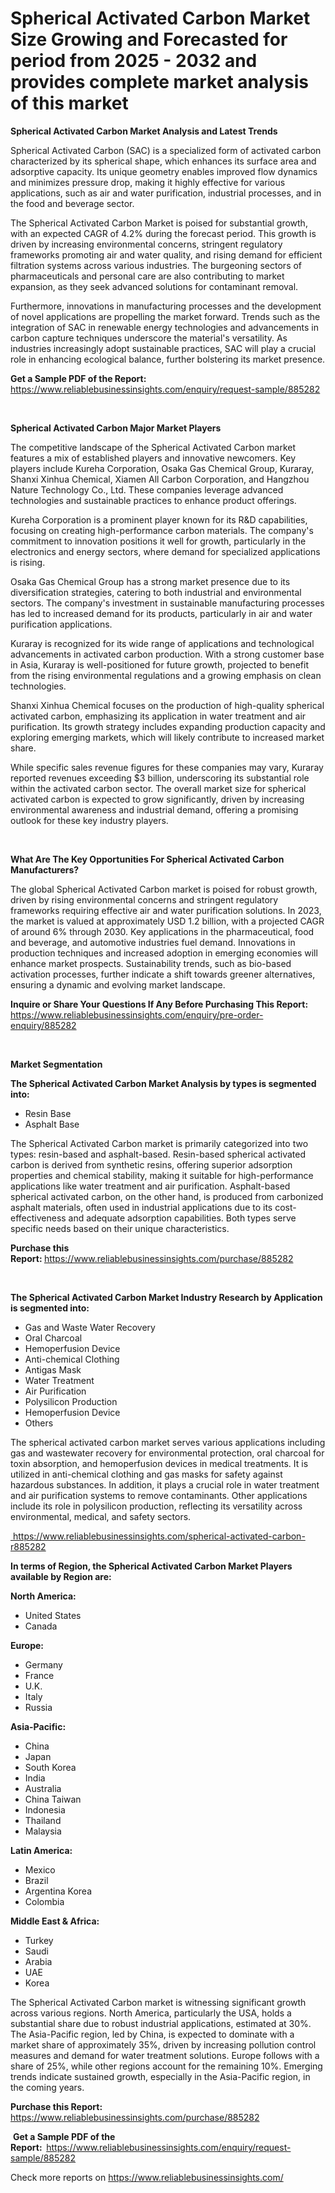 <p><h1>Spherical Activated Carbon Market Size Growing and Forecasted for period from 2025 - 2032 and provides complete market analysis of this market</h1></p><p><strong>Spherical Activated Carbon Market Analysis and Latest Trends</strong></p>
<p><p>Spherical Activated Carbon (SAC) is a specialized form of activated carbon characterized by its spherical shape, which enhances its surface area and adsorptive capacity. Its unique geometry enables improved flow dynamics and minimizes pressure drop, making it highly effective for various applications, such as air and water purification, industrial processes, and in the food and beverage sector.</p><p>The Spherical Activated Carbon Market is poised for substantial growth, with an expected CAGR of 4.2% during the forecast period. This growth is driven by increasing environmental concerns, stringent regulatory frameworks promoting air and water quality, and rising demand for efficient filtration systems across various industries. The burgeoning sectors of pharmaceuticals and personal care are also contributing to market expansion, as they seek advanced solutions for contaminant removal.</p><p>Furthermore, innovations in manufacturing processes and the development of novel applications are propelling the market forward. Trends such as the integration of SAC in renewable energy technologies and advancements in carbon capture techniques underscore the material's versatility. As industries increasingly adopt sustainable practices, SAC will play a crucial role in enhancing ecological balance, further bolstering its market presence.</p></p>
<p><strong>Get a Sample PDF of the Report:&nbsp;</strong> <a href="https://www.reliablebusinessinsights.com/enquiry/request-sample/885282?utm_campaign=97&utm_medium=2&utm_source=Github&utm_content=ia&utm_term=30012025&utm_id=spherical-activated-carbon">https://www.reliablebusinessinsights.com/enquiry/request-sample/885282</a></p>
<p>&nbsp;</p>
<p><strong>Spherical Activated Carbon Major Market Players</strong></p>
<p><p>The competitive landscape of the Spherical Activated Carbon market features a mix of established players and innovative newcomers. Key players include Kureha Corporation, Osaka Gas Chemical Group, Kuraray, Shanxi Xinhua Chemical, Xiamen All Carbon Corporation, and Hangzhou Nature Technology Co., Ltd. These companies leverage advanced technologies and sustainable practices to enhance product offerings.</p><p>Kureha Corporation is a prominent player known for its R&D capabilities, focusing on creating high-performance carbon materials. The company's commitment to innovation positions it well for growth, particularly in the electronics and energy sectors, where demand for specialized applications is rising.</p><p>Osaka Gas Chemical Group has a strong market presence due to its diversification strategies, catering to both industrial and environmental sectors. The company's investment in sustainable manufacturing processes has led to increased demand for its products, particularly in air and water purification applications.</p><p>Kuraray is recognized for its wide range of applications and technological advancements in activated carbon production. With a strong customer base in Asia, Kuraray is well-positioned for future growth, projected to benefit from the rising environmental regulations and a growing emphasis on clean technologies.</p><p>Shanxi Xinhua Chemical focuses on the production of high-quality spherical activated carbon, emphasizing its application in water treatment and air purification. Its growth strategy includes expanding production capacity and exploring emerging markets, which will likely contribute to increased market share.</p><p>While specific sales revenue figures for these companies may vary, Kuraray reported revenues exceeding $3 billion, underscoring its substantial role within the activated carbon sector. The overall market size for spherical activated carbon is expected to grow significantly, driven by increasing environmental awareness and industrial demand, offering a promising outlook for these key industry players.</p></p>
<p>&nbsp;</p>
<p><strong>What Are The Key Opportunities For Spherical Activated Carbon Manufacturers?</strong></p>
<p><p>The global Spherical Activated Carbon market is poised for robust growth, driven by rising environmental concerns and stringent regulatory frameworks requiring effective air and water purification solutions. In 2023, the market is valued at approximately USD 1.2 billion, with a projected CAGR of around 6% through 2030. Key applications in the pharmaceutical, food and beverage, and automotive industries fuel demand. Innovations in production techniques and increased adoption in emerging economies will enhance market prospects. Sustainability trends, such as bio-based activation processes, further indicate a shift towards greener alternatives, ensuring a dynamic and evolving market landscape.</p></p>
<p><strong>Inquire or Share Your Questions If Any Before Purchasing This Report:</strong> <a href="https://www.reliablebusinessinsights.com/enquiry/pre-order-enquiry/885282?utm_campaign=97&utm_medium=2&utm_source=Github&utm_content=ia&utm_term=30012025&utm_id=spherical-activated-carbon">https://www.reliablebusinessinsights.com/enquiry/pre-order-enquiry/885282</a></p>
<p>&nbsp;</p>
<p><strong>Market Segmentation</strong></p>
<p><strong>The Spherical Activated Carbon Market Analysis by types is segmented into:</strong></p>
<p><ul><li>Resin Base</li><li>Asphalt Base</li></ul></p>
<p><p>The Spherical Activated Carbon market is primarily categorized into two types: resin-based and asphalt-based. Resin-based spherical activated carbon is derived from synthetic resins, offering superior adsorption properties and chemical stability, making it suitable for high-performance applications like water treatment and air purification. Asphalt-based spherical activated carbon, on the other hand, is produced from carbonized asphalt materials, often used in industrial applications due to its cost-effectiveness and adequate adsorption capabilities. Both types serve specific needs based on their unique characteristics.</p></p>
<p><strong>Purchase this Report:&nbsp;</strong><a href="https://www.reliablebusinessinsights.com/purchase/885282?utm_campaign=97&utm_medium=2&utm_source=Github&utm_content=ia&utm_term=30012025&utm_id=spherical-activated-carbon">https://www.reliablebusinessinsights.com/purchase/885282</a></p>
<p>&nbsp;</p>
<p><strong>The Spherical Activated Carbon Market Industry Research by Application is segmented into:</strong></p>
<p><ul><li>Gas and Waste Water Recovery</li><li>Oral Charcoal</li><li>Hemoperfusion Device</li><li>Anti-chemical Clothing</li><li>Antigas Mask</li><li>Water Treatment</li><li>Air Purification</li><li>Polysilicon Production</li><li>Hemoperfusion Device</li><li>Others</li></ul></p>
<p><p>The spherical activated carbon market serves various applications including gas and wastewater recovery for environmental protection, oral charcoal for toxin absorption, and hemoperfusion devices in medical treatments. It is utilized in anti-chemical clothing and gas masks for safety against hazardous substances. In addition, it plays a crucial role in water treatment and air purification systems to remove contaminants. Other applications include its role in polysilicon production, reflecting its versatility across environmental, medical, and safety sectors.</p></p>
<p><a href="https://www.reliablebusinessinsights.com/spherical-activated-carbon-r885282?utm_campaign=97&utm_medium=2&utm_source=Github&utm_content=ia&utm_term=30012025&utm_id=spherical-activated-carbon">&nbsp;https://www.reliablebusinessinsights.com/spherical-activated-carbon-r885282</a></p>
<p><strong>In terms of Region, the Spherical Activated Carbon Market Players available by Region are:</strong></p>
<p>
    <p> <strong> North America: </strong>
        <ul>
            <li>United States</li>
            <li>Canada</li>
        </ul>
        </p> 
    <p> <strong> Europe: </strong>
        <ul>
            <li>Germany</li>
            <li>France</li>
            <li>U.K.</li>
            <li>Italy</li>
            <li>Russia</li>
        </ul>
        </p> 
    <p> <strong> Asia-Pacific: </strong>
        <ul>
            <li>China</li>
            <li>Japan</li>
            <li>South Korea</li>
            <li>India</li>
            <li>Australia</li>
            <li>China Taiwan</li>
            <li>Indonesia</li>
            <li>Thailand</li>
            <li>Malaysia</li>
        </ul>
        </p> 
    <p> <strong> Latin America: </strong>
        <ul>
            <li>Mexico</li>
            <li>Brazil</li>
            <li>Argentina Korea</li>
            <li>Colombia</li>
        </ul>
        </p> 
    <p> <strong> Middle East & Africa: </strong>
        <ul>
            <li>Turkey</li>
            <li>Saudi</li>
            <li>Arabia</li>
            <li>UAE</li>
            <li>Korea</li>
        </ul>
    </p>
    </p>
<p><p>The Spherical Activated Carbon market is witnessing significant growth across various regions. North America, particularly the USA, holds a substantial share due to robust industrial applications, estimated at 30%. The Asia-Pacific region, led by China, is expected to dominate with a market share of approximately 35%, driven by increasing pollution control measures and demand for water treatment solutions. Europe follows with a share of 25%, while other regions account for the remaining 10%. Emerging trends indicate sustained growth, especially in the Asia-Pacific region, in the coming years.</p></p>
<p><strong>Purchase this Report: </strong><a href="https://www.reliablebusinessinsights.com/purchase/885282?utm_campaign=97&utm_medium=2&utm_source=Github&utm_content=ia&utm_term=30012025&utm_id=spherical-activated-carbon">https://www.reliablebusinessinsights.com/purchase/885282</a></p>
<p>&nbsp;<strong>Get a Sample PDF of the Report:&nbsp;&nbsp;</strong><a href="https://www.reliablebusinessinsights.com/enquiry/request-sample/885282?utm_campaign=97&utm_medium=2&utm_source=Github&utm_content=ia&utm_term=30012025&utm_id=spherical-activated-carbon">https://www.reliablebusinessinsights.com/enquiry/request-sample/885282</a></p>
<p><strong></strong></p>
<p>Check more reports on <a href="https://www.reliablebusinessinsights.com/?utm_campaign=97&utm_medium=2&utm_source=Github&utm_content=ia&utm_term=30012025&utm_id=spherical-activated-carbon">https://www.reliablebusinessinsights.com/</a></p>